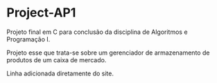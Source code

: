 # Project-AP1
 Projeto final em C para conclusão da disciplina de Algoritmos e Programação I.

 Projeto esse que trata-se sobre um gerenciador de armazenamento de produtos de um caixa de mercado.

 Linha adicionada diretamente do site.
